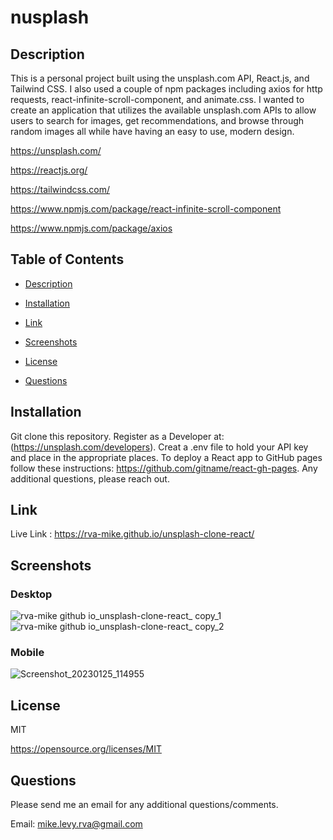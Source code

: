 # nusplash

  ## Description
This is a personal project built using the unsplash.com API, React.js, and Tailwind CSS. I also used a couple of npm packages including axios for http requests, react-infinite-scroll-component, and animate.css. I wanted to create an application that utilizes the available unsplash.com APIs to allow users to search for images, get recommendations, and browse through random images all while have having an easy to use, modern design. 

https://unsplash.com/

https://reactjs.org/

https://tailwindcss.com/

https://www.npmjs.com/package/react-infinite-scroll-component

https://www.npmjs.com/package/axios

  ## Table of Contents
  * [Description](#description)
  * [Installation](#installation)

  * [Link](#link)
  * [Screenshots](#screenshots)
  * [License](#license)
  * [Questions](#questions)

  ## Installation
  
  Git clone this repository. Register as a Developer at: (https://unsplash.com/developers). Creat a .env file to hold your API key and place in the appropriate places. To deploy a React app to GitHub pages follow these instructions: https://github.com/gitname/react-gh-pages. Any additional questions, please reach out. 
  
  ## Link 
  
  Live Link : https://rva-mike.github.io/unsplash-clone-react/
  
  ## Screenshots
  
  ### Desktop
  
![rva-mike github io_unsplash-clone-react_ copy_1](https://user-images.githubusercontent.com/105617274/214625454-7f6b30e3-234c-4a06-aa4e-f8609e67fa6e.png)
![rva-mike github io_unsplash-clone-react_ copy_2](https://user-images.githubusercontent.com/105617274/214625524-9b12a138-ca62-44d0-9669-d4bf7ceaaf19.png)


### Mobile

![Screenshot_20230125_114955](https://user-images.githubusercontent.com/105617274/214626341-313d8b7b-48be-44dd-ad15-5dc698111aa6.png)


  ## License
  MIT

  https://opensource.org/licenses/MIT


  ## Questions
  Please send me an email for any additional questions/comments.

  Email: mike.levy.rva@gmail.com




